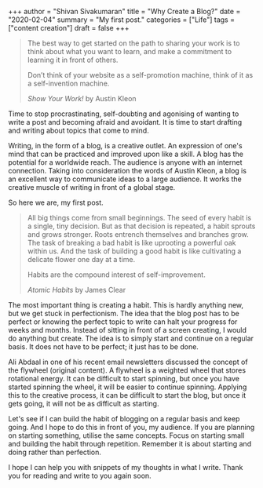 +++
author = "Shivan Sivakumaran"
title = "Why Create a Blog?"
date = "2020-02-04"
summary = "My first post."
categories = ["Life"]
tags = ["content creation"]
draft = false
+++

> The best way to get started on the path to sharing your work is to think about what you want to learn, and make a commitment to learning it in front of others.
>
> Don’t think of your website as a self-promotion machine, think of it as a self-invention machine.
>
> _Show Your Work!_ by Austin Kleon

Time to stop procrastinating, self-doubting and agonising of wanting to write a post and becoming afraid and avoidant. It is time to start drafting and writing about topics that come to mind.

Writing, in the form of a blog, is a creative outlet. An expression of one's mind that can be practiced and improved upon like a skill. A blog has the potential for a worldwide reach. The audience is anyone with an internet connection. Taking into consideration the words of Austin Kleon, a blog is an excellent way to communicate ideas to a large audience. It works the creative muscle of writing in front of a global stage.

So here we are, my first post.

> All big things come from small beginnings. The seed of every habit is a single, tiny decision. But as that decision is repeated, a habit sprouts and grows stronger. Roots entrench themselves and branches grow. The task of breaking a bad habit is like uprooting a powerful oak within us. And the task of building a good habit is like cultivating a delicate flower one day at a time.
>
> Habits are the compound interest of self-improvement.
>
> _Atomic Habits_ by James Clear

The most important thing is creating a habit. This is hardly anything new, but we get stuck in perfectionism. The idea that the blog post has to be perfect or knowing the perfect topic to write can halt your progress for weeks and months. Instead of sitting in front of a screen creating, I would do anything but create. The idea is to simply start and continue on a regular basis. It does not have to be perfect; it just has to be done.

Ali Abdaal in one of his recent email newsletters discussed the concept of the flywheel (original content). A flywheel is a weighted wheel that stores rotational energy. It can be difficult to start spinning, but once you have started spinning the wheel, it will be easier to continue spinning. Applying this to the creative process, it can be difficult to start the blog, but once it gets going, it will not be as difficult as starting.

Let's see if I can build the habit of blogging on a regular basis and keep going. And I hope to do this in front of you, my audience. If you are planning on starting something, utilise the same concepts. Focus on starting small and building the habit through repetition. Remember it is about starting and doing rather than perfection.

I hope I can help you with snippets of my thoughts in what I write. Thank you for reading and write to you again soon.
